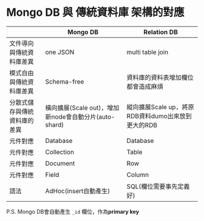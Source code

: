 # Mongo DB 與 傳統資料庫 架構的對應 #

|                              | Mongo DB                                              | Relation DB                                        |
|------------------------------|-------------------------------------------------------|----------------------------------------------------|
| 文件導向與傳統資料庫差異     | one JSON                                              | multi table join                                   |
| 模式自由與傳統資料庫差異     | Schema-free                                           | 資料庫的資料表增加欄位都會造成麻煩                 |
| 分散式儲存與傳統資料庫的差異 | 橫向擴展(Scale out)，增加新node會自動分片(auto-shard) | 縱向擴展Scale up，將原RDB資料dumo出來放到更大的RDB |
| 元件對應                     | Database                                              | Database                                           |
| 元件對應                     | Collection                                            | Table                                              |
| 元件對應                     | Document                                              | Row                                                |
| 元件對應                     | Field                                                 | Column                                             |
| 語法                         | AdHoc(insert自動產生)                                 | SQL(欄位需要事先定義好)                            |

P.S. Mongo DB會自動產生 `_id` 欄位，作為**primary key**
